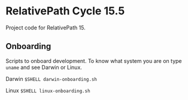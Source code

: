 # RelativePath Cycle 15.5 
Project code for RelativePath 15.

## Onboarding 
Scripts to onboard development. 
To know what system you are on type `uname` and see Darwin or Linux.

Darwin
`$SHELL darwin-onboarding.sh`

Linux
`$SHELL linux-onboarding.sh`



